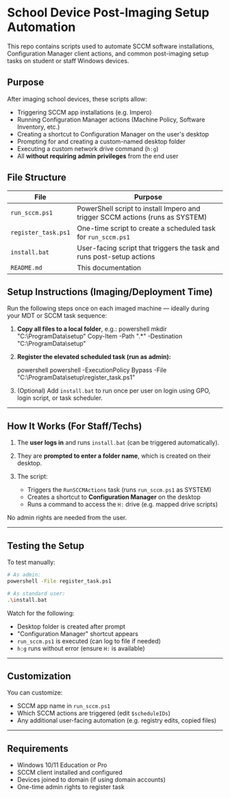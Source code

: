
# School Device Post-Imaging Setup Automation

This repo contains scripts used to automate SCCM software installations, Configuration Manager client actions, and common post-imaging setup tasks on student or staff Windows devices.

## Purpose

After imaging school devices, these scripts allow:

- Triggering SCCM app installations (e.g. Impero)
- Running Configuration Manager actions (Machine Policy, Software Inventory, etc.)
- Creating a shortcut to Configuration Manager on the user's desktop
- Prompting for and creating a custom-named desktop folder
- Executing a custom network drive command (`h:g`)
- All **without requiring admin privileges** from the end user

## File Structure

| File                  | Purpose |
|-----------------------|---------|
| `run_sccm.ps1`        | PowerShell script to install Impero and trigger SCCM actions (runs as SYSTEM) |
| `register_task.ps1`   | One-time script to create a scheduled task for `run_sccm.ps1` |
| `install.bat`         | User-facing script that triggers the task and runs post-setup actions |
| `README.md`           | This documentation |

## Setup Instructions (Imaging/Deployment Time)

Run the following steps once on each imaged machine — ideally during your MDT or SCCM task sequence:

1. **Copy all files to a local folder**, e.g.:
   powershell
   mkdir "C:\ProgramData\setup"
   Copy-Item -Path ".\*" -Destination "C:\ProgramData\setup"


2. **Register the elevated scheduled task (run as admin):**

   powershell
   powershell -ExecutionPolicy Bypass -File "C:\ProgramData\setup\register_task.ps1"
   

3. (Optional) Add `install.bat` to run once per user on login using GPO, login script, or task scheduler.

---

## How It Works (For Staff/Techs)

1. The **user logs in** and runs `install.bat` (can be triggered automatically).
2. They are **prompted to enter a folder name**, which is created on their desktop.
3. The script:

   * Triggers the `RunSCCMActions` task (runs `run_sccm.ps1` as SYSTEM)
   * Creates a shortcut to **Configuration Manager** on the desktop
   * Runs a command to access the `H:` drive (e.g. mapped drive scripts)

No admin rights are needed from the user.

---

## Testing the Setup

To test manually:

```bash
# As admin:
powershell -File register_task.ps1

# As standard user:
.\install.bat
```

Watch for the following:

* Desktop folder is created after prompt
* "Configuration Manager" shortcut appears
* `run_sccm.ps1` is executed (can log to file if needed)
* `h:g` runs without error (ensure `H:` is available)

---

## Customization

You can customize:

* SCCM app name in `run_sccm.ps1`
* Which SCCM actions are triggered (edit `$scheduleIDs`)
* Any additional user-facing automation (e.g. registry edits, copied files)

---

## Requirements

* Windows 10/11 Education or Pro
* SCCM client installed and configured
* Devices joined to domain (if using domain accounts)
* One-time admin rights to register task
